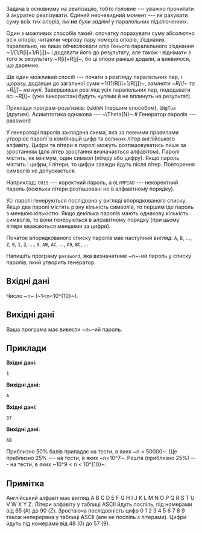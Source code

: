 Задача в основному на реалізацію, тобто головне --- уважно прочитати й акуратно реалізувати.
Єдиний неочевидний момент --- як рахувати суму всіх *тих опорів, які **не** були задіяні* у паралельних підключеннях.

Один з можливих способів такий: спочатку порахувати суму абсолютно всіх опорів; читаючи чергову пару номерів опорів, з’єднаних паралельно, не лише обчислювати опір їхнього паралельного з’єднання ~1/(1/R[i]+1/R[j])~ і додавати його до результату, але також і віднімати з того ж результату ~R[i]+R[j]~, бо ці опори раніше додали, а виявилося, що даремно.

Ще один можливий спосіб --- почати з розгляду паралельних пар, і щоразу, додавши до загальної суми ~1/(1/R[i]+1/R[j])~, *заміняти ~R[i]~ та ~R[j]~ на нулі*. Завершивши розгляд усіх паралельних пар, пододавати всі ~R[i]~ (уже використані будуть нулями й не вплинуть на результат).

Приклади програм-розв’язків: `QwkKWN` (першим способом), `QNgTua` (другим). Асимптотика однакова --- ~\Theta(N)~.# Генератор паролів --- password

У генераторі паролів закладена схема, яка за певними правилами утворює паролі із комбінацій цифр та великих літер англійського алфавіту. Цифри та літери в паролі можуть розташовуватись лише за зростанням (для літер зростання визначається алфавітом). Паролі містять, як мінімум, один символ (літеру або цифру). Якщо пароль містить і цифри, і літери, то цифри завжди йдуть після літер. Повторення символів не допускається.

Наприклад: `` CH15 `` --- коректний пароль, а `` OLYMPIAD `` --- некоректний пароль (оскільки літери розташовані не в алфавітному порядку).

Усі паролі генеруються послідовно у вигляді впорядкованого списку. Якщо два паролі містять різну кількість символів, то першим іде пароль з меншою кількістю. Якщо декілька паролів мають однакову кількість символів, то вони генеруються в алфавітному порядку (при цьому літери вважаються меншими за цифри).

Початок впорядкованого списку паролів має наступний вигляд: `` A ``, `` B ``, ..., `` Z ``, `` 0 ``, `` 1 ``, `` 2 ``, ..., `` 9 ``, `` AB ``, `` AC ``, ..., `` A9 ``, `` BC ``, ...

Напишіть програму `` password ``, яка визначатиме ~n~-ий пароль у списку паролів, який утворить генератор.

## Вхідні дані
Число ~n~ (~1<n<10^{10}~).

## Вихідні дані
Ваша програма має вивести ~n~-ий пароль.

## Приклади
**Вхідні дані:**
```
1
```

**Вихідні дані:**
```
A
```

**Вхідні дані:**
```
37
```

**Вихідні дані:**
```
AB
```

Приблизно 50% балів припадає на тести, в яких ~n < 50000~. Ще приблизно 25% --- на тести, в яких ~n<10^7~. Решта (приблизно 25%) --- на тести, в яких ~10^9 < n < 10^{10}~.

## Примітка
Англійський алфавіт має вигляд A B C D E F G H I J K L M N O P Q R S T U V W X Y Z. Літери алфавіту у таблиці ASCII йдуть поспіль, під номерами від 65 (A) до 90 (Z). Зростаюча послідовність цифр 0 1 2 3 4 5 6 7 8 9 також неперервна у таблиці ASCII (але не поспіль з літерами). Цифри йдуть під номерами від 48 (0) до 57 (9).﻿
